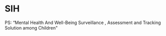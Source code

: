 # SIH
PS: “Mental Health And Well-Being Surveillance , Assessment and Tracking Solution among Children"
